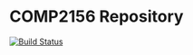 # COMP2156 Repository
[![Build Status](https://app.travis-ci.com/UmairHassan701/COMP2156.svg?token=4BoB5x5gCs1e5TYz9Qgi&branch=main)](https://app.travis-ci.com/UmairHassan701/COMP2156)
